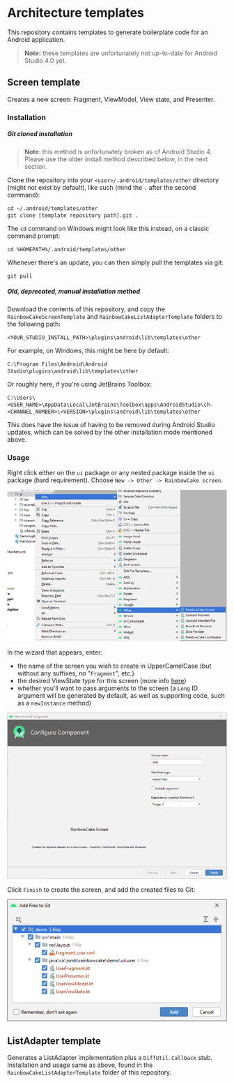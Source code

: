 # Architecture templates

This repository contains templates to generate boilerplate code for an Android application.

>**Note:** these templates are unfortunately not up-to-date for Android Studio 4.0 yet.

## Screen template

Creates a new screen: Fragment, ViewModel, View state, and Presenter.

### Installation

##### Git cloned installation

>**Note**: this method is unfortunately broken as of Android Studio 4. Please use the older install method described below, in the next section.

Clone the repository into your `<user>/.android/templates/other` directory (might not exist by default), like such (mind the `.` after the second command):

```
cd ~/.android/templates/other
git clone [template repository path].git .
```

The `cd` command on Windows might look like this instead, on a classic command prompt:

```
cd %HOMEPATH%/.android/templates/other
```

Whenever there's an update, you can then simply pull the templates via git:

```
git pull
```

##### Old, deprecated, manual installation method

Download the contents of this repository, and copy the `RainbowCakeScreenTemplate` and `RainbowCakeListAdapterTemplate` folders to the following path:

```
<YOUR_STUDIO_INSTALL_PATH>\plugins\android\lib\templates\other
```

For example, on Windows, this might be here by default:

```
C:\Program Files\Android\Android Studio\plugins\android\lib\templates\other
```

Or roughly here, if you're using JetBrains Toolbox:

```
C:\Users\<USER_NAME>\AppData\Local\JetBrains\Toolbox\apps\AndroidStudio\ch-<CHANNEL_NUMBER>\<VERSION>\plugins\android\lib\templates\other
```

This does have the issue of having to be removed during Android Studio updates, which can be solved by the other installation mode mentioned above.

### Usage

Right click either on the `ui` package or any nested package inside the `ui` package (hard requirement). Choose `New -> Other -> RainbowCake screen`.

![](/images/create_new.PNG)

In the wizard that appears, enter: 
- the name of the screen you wish to create in UpperCamelCase (but without any suffixes, no "`Fragment`", etc.)
- the desired ViewState type for this screen (more info [here](https://gitlab.autsoft.hu/AutSoft/AndroidChapter/rainbow-cake/rainbow-cake-guide#view-states))
- whether you'll want to pass arguments to the screen (a `Long` ID argument will be generated by default, as well as supporting code, such as a `newInstance` method)

![](/images/wizard.PNG)

Click `Finish` to create the screen, and add the created files to Git:

![](/images/result.PNG)

## ListAdapter template

Generates a ListAdapter implementation plus a `DiffUtil.Callback` stub. Installation and usage same as above, found in the `RainbowCakeListAdapterTemplate` folder of this repository.
